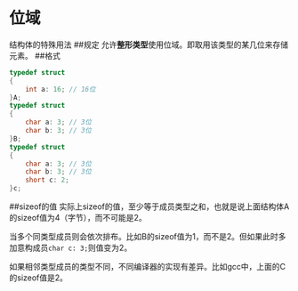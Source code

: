 位域
====
结构体的特殊用法
##规定
允许**整形类型**使用位域。即取用该类型的某几位来存储元素。
##格式
```c
typedef struct 
{
    int a: 16; // 16位
}A;
typedef struct 
{
    char a: 3; // 3位
    char b: 3; // 3位
}B;
typedef struct 
{
    char a: 3; // 3位
    char b: 3; // 3位
    short c: 2;
}c;
```
##sizeof的值
实际上sizeof的值，至少等于成员类型之和，也就是说上面结构体A的sizeof值为4（字节），而不可能是2。

当多个同类型成员则会依次排布。比如B的sizeof值为1，而不是2。但如果此时多加意构成员`char c: 3;`则值变为2。

如果相邻类型成员的类型不同，不同编译器的实现有差异。比如gcc中，上面的C的sizeof值是2。
